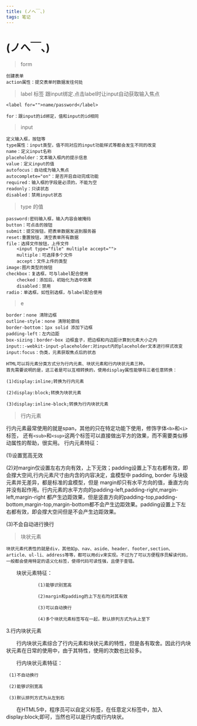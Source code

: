 ```yaml
---
title: (ノへ￣、)
tags: 笔记
---
```

# (ノへ￣、)

>form

    创建表单
    action属性：提交表单时数据发往何处
>label 标签 跟input绑定.点击label时让input自动获取输入焦点

    <label for="">name/password</label>
    
    for：跟input的id绑定，值和input的id相同
>input

    定义输入框，按钮等
    type属性：input类型，值不同对应的input功能样式等都会发生不同的改变
    name：定义input名称
    placeholder：文本输入框内的提示信息
    value：定义input的值
    autofocus：自动成为输入焦点
    autocomplete="on"：是否开启自动完成功能
    required：输入框的字段是必须的，不能为空
    readonly：只读状态
    disabled：禁用input状态

>type 的值

    password:密码输入框，输入内容会被掩码
    button：可点击的按钮
    submit：提交按钮，把表单数据发送到服务器
    reset:重置按钮，清空表单所有数据
    file：选择文件按钮，上传文件
        <input type="file" multiple accept="">
        multiple：可选择多个文件
        accept：文件上传的类型
    image:图片类型的按钮
    checkbox：复选框，可与label配合使用
        checked：添加后，初始化为选中效果
        disabled：禁用
    radio：单选框，如性别选框，与label配合使用
>e

    border：none 清除边框
    outline-style：none 清除轮廓线
    border-bottom：1px solid 添加下边框
    padding-left：左内边距
    box-sizing：border-box 边框盒子，把边框和内边距计算到元素大小之内
    input::-webkit-input-placeholder:对input内的placeholder文本进行样式改变
    input:focus：伪类，元素获取焦点后的状态

    HTML可以将元素分类方式分为行内元素、块状元素和行内块状元素三种。
    首先需要说明的是，这三者是可以互相转换的，使用display属性能够将三者任意转换：

    (1)display:inline;转换为行内元素

    (2)display:block;转换为块状元素

    (3)display:inline-block;转换为行内块状元素

>行内元素

行内元素最常使用的就是span，其他的只在特定功能下使用，修饰字体`<b>`和`<i>`标签，
还有`<sub>`和`<sup>`这两个标签可以直接做出平方的效果，而不需要类似移动属性的帮助，很实用。
行内元素特征：

(1)设置宽高无效

(2)对margin仅设置左右方向有效，上下无效；padding设置上下左右都有效，即会撑大空间,行内元素尺寸由内含的内容决定，盒模型中 padding, border 与块级元素并无差异，都是标准的盒模型，但是 margin却只有水平方向的值，垂直方向并没有起作用。行内元素的水平方向的padding-left,padding-right,margin-left,margin-right 都产生边距效果，但是竖直方向的padding-top,padding-bottom,margin-top,margin-bottom都不会产生边距效果。padding设置上下左右都有效，即会撑大空间但是不会产生边距效果。

(3)不会自动进行换行

>块状元素

    块状元素代表性的就是div，其他如p、nav、aside、header、footer,section、article、ul-li、address等等，都可以用div来实现。不过为了可以方便程序员解读代码，一般都会使用特定的语义化标签，使得代码可读性强，且便于查错。

　　块状元素特征：

                (1)能够识别宽高

                (2)margin和padding的上下左右均对其有效

                (3)可以自动换行

                (4)多个块状元素标签写在一起，默认排列方式为从上至下

3.行内块状元素

　　行内块状元素综合了行内元素和块状元素的特性，但是各有取舍。因此行内块状元素在日常的使用中，由于其特性，使用的次数也比较多。

　　行内块状元素特征：

     (1)不自动换行

     (2)能够识别宽高

     (3)默认排列方式为从左到右

　　在HTML5中，程序员可以自定义标签，在任意定义标签中，加入display:block;即可，当然也可以是行内或行内块状。
